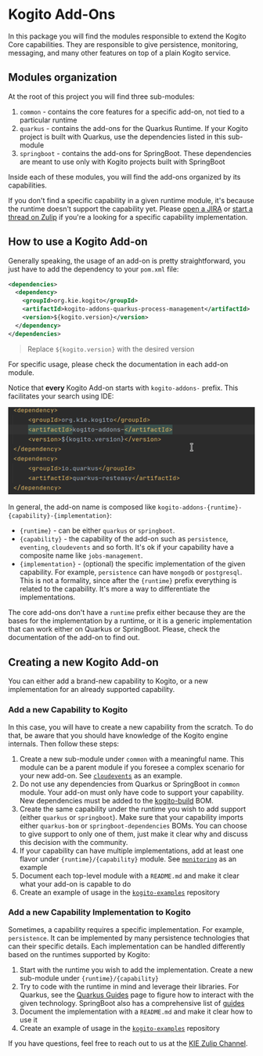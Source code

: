 # Kogito Add-Ons

In this package you will find the modules responsible to extend the Kogito Core capabilities.
They are responsible to give persistence, monitoring, messaging, and many other features on top of a plain Kogito service.

## Modules organization

At the root of this project you will find three sub-modules:

1. `common` - contains the core features for a specific add-on, not tied to a particular runtime
2. `quarkus` - contains the add-ons for the Quarkus Runtime. If your Kogito project is built with Quarkus, use the
dependencies listed in this sub-module
3. `springboot` - contains the add-ons for SpringBoot. These dependencies are meant to use only with Kogito projects
built with SpringBoot

Inside each of these modules, you will find the add-ons organized by its capabilities.

If you don't find a specific capability in a given runtime module, it's because the runtime doesn't support the capability
yet. Please [open a JIRA](https://issues.redhat.com/projects/KOGITO/issues/) or [start a thread on Zulip](https://kie.zulipchat.com/#) 
if you're a looking for a specific capability implementation.

## How to use a Kogito Add-on

Generally speaking, the usage of an add-on is pretty straightforward, you just have to add the dependency to your `pom.xml` file:

```xml
<dependencies>
  <dependency>
    <groupId>org.kie.kogito</groupId>
    <artifactId>kogito-addons-quarkus-process-management</artifactId>
    <version>${kogito.version}</version>
  </dependency>
</dependencies>
```
> Replace `${kogito.version}` with the desired version

For specific usage, please check the documentation in each add-on module. 

Notice that **every** Kogito Add-on starts with `kogito-addons-` prefix. This facilitates your search using IDE:

![](../docsimg/add-on-ide.gif)

In general, the add-on name is composed like `kogito-addons-{runtime}-{capability}-{implementation}`:

- `{runtime}` - can be either `quarkus` or `springboot`.
- `{capability}` - the capability of the add-on such as `persistence`, `eventing`, `cloudevents` and so forth. 
   It's ok if your capability have a composite name like `jobs-management`. 
- `{implementation}` - (optional) the specific implementation of the given capability. 
  For example, `persistence` can have `mongodb` or `postgresql`. This is not a formality, since after the `{runtime}` prefix
  everything is related to the capability. It's more a way to differentiate the implementations.

The core add-ons don't have a `runtime` prefix either because they are the bases for the implementation by a runtime,
or it is a generic implementation that can work either on Quarkus or SpringBoot. 
Please, check the documentation of the add-on to find out.  

## Creating a new Kogito Add-on

You can either add a brand-new capability to Kogito, or a new implementation for an already supported capability. 

### Add a new Capability to Kogito

In this case, you will have to create a new capability from the scratch. 
To do that, be aware that you should have knowledge of the Kogito engine internals. Then follow these steps:

1. Create a new sub-module under `common` with a meaningful name. 
   This module can be a parent module if you foresee a complex scenario for your new add-on. 
   See [`cloudevents`](common/cloudevents) as an example.
2. Do not use any dependencies from Quarkus or SpringBoot in `common` module. 
   Your add-on must only have code to support your capability.
   New dependencies must be added to the [kogito-build](../kogito-build/kogito-build-parent) BOM.
3. Create the same capability under the runtime you wish to add support (either `quarkus` or `springboot`). 
   Make sure that your capability imports either `quarkus-bom` or `springboot-dependencies` BOMs.
   You can choose to give support to only one of them, just make it clear why and discuss this decision with the community. 
4. If your capability can have multiple implementations, add at least one flavor under `{runtime}/{capability}` module. 
   See [`monitoring`](quarkus/monitoring) as an example
5. Document each top-level module with a `README.md` and make it clear what your add-on is capable to do
6. Create an example of usage in the [`kogito-examples`](https://github.com/kiegroup/kogito-examples) repository

### Add a new Capability Implementation to Kogito

Sometimes, a capability requires a specific implementation. For example, `persistence`. It can be implemented by many
persistence technologies that can their specific details. 
Each implementation can be handled differently based on the runtimes supported by Kogito:

1. Start with the runtime you wish to add the implementation. Create a new sub-module under `{runtime}/{capability}`
2. Try to code with the runtime in mind and leverage their libraries. 
   For Quarkus, see the [Quarkus Guides](https://quarkus.io/guides/) page to figure how to interact with the given technology. 
   SpringBoot also has a comprehensive list of [guides](https://spring.io/guides)
3. Document the implementation with a `README.md` and make it clear how to use it
4. Create an example of usage in the [`kogito-examples`](https://github.com/kiegroup/kogito-examples) repository

If you have questions, feel free to reach out to us at the [KIE Zulip Channel](https://kie.zulipchat.com/#).
